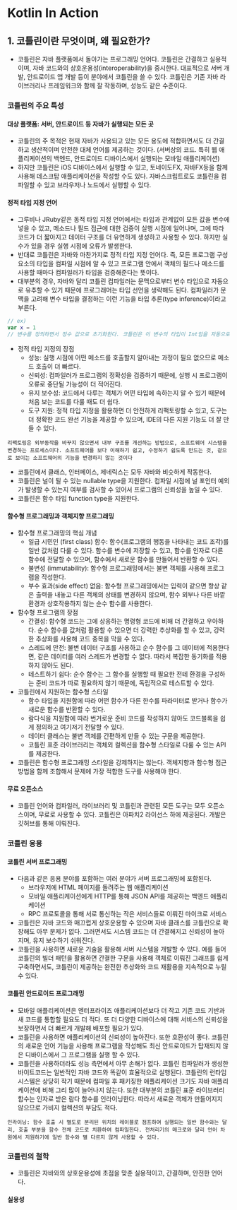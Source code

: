 # Kotlin In Action
## 1. 코틀린이란 무엇이며, 왜 필요한가?
- 코틀린은 자바 플랫폼에서 돌아가는 프로그래밍 언어다. 코틀린은 간결하고 실용적이며, 자바 코드와의 상호운용성(interoperability)을 중시한다. 대표적으로 서버 개발, 안드로이드 앱 개발 등이 분야에서 코틀린을 쓸 수 있다. 코틀린은 기존 자바 라이브러리나 프레임워크와 함께 잘 작동하며, 성능도 같은 수준이다.

### 코틀린의 주요 특성

#### 대상 플랫폼: 서버, 안드로이드 등 자바가 실행되는 모든 곳
- 코틀린의 주 목적은 현재 자바가 사용되고 있는 모든 용도에 적합하면서도 더 간결하고 생산적이며 안전한 대체 언어를 제공하는 것이다. (서버상의 코드. 특히 웹 애플리케이션의 백엔드, 안드로이드 디바이스에서 실행되는 모바일 애플리케이션)
- 하지만 코틀린은 iOS 디바이스에서 실행할 수 있고, 토네이도FX, 자바FX등을 함께 사용해 데스크탑 애플리케이션을 작성할 수도 있다. 자바스크립트로도 코틀린을 컴파일할 수 있고 브라우저나 노드에서 실행할 수 있다.

#### 정적 타입 지정 언어
- 그루비나 JRuby같은 동적 타입 지정 언어에서는 타입과 관계없이 모든 값을 변수에 넣을 수 있고, 메소드나 필드 접근에 대한 검증이 실행 시점에 일어나며, 그에 따라 코드가 더 짧아지고 데이터 구조를 더 유연하게 생성하고 사용할 수 있다. 하지만 실수가 있을 경우 실행 시점에 오류가 발생한다.
- 반대로 코틀린은 자바와 마찬가지로 정적 타입 지정 언어다. 즉, 모든 프로그램 구성 요소의 타입을 컴파일 시점에 알 수 있고 프로그램 안에서 객체의 필드나 메소드를 사용할 때마다 컴파일러가 타입을 검증해준다는 뜻이다.
- 대부분의 경우, 자바와 달리 코틀린 컴파일러는 문맥으로부터 변수 타입으로 자동으로 유추할 수 있기 때문에 프로그래머는 타입 선언을 생략해도 된다. 컴파일러가 문맥을 고려해 변수 타입을 결정하는 이런 기능을 타입 추론(type inference)이라고 부른다.
```kotlin
// ex)
var x = 1
// 변수를 정의하면서 정수 값으로 초기화한다. 코틀린은 이 변수의 타입이 Int임을 자동으로 알아낸다.
```
- 정적 타입 지정의 장점
	- 성능: 실행 시점에 어떤 메소드를 호출할지 알아내는 과정이 필요 없으므로 메소드 호출이 더 빠르다.
	- 신뢰성: 컴파일러가 프로그램의 정확성을 검증하기 때문에, 실행 시 프로그램이 오류로 중단될 가능성이 더 적어진다.
	- 유지 보수성: 코드에서 다루는 객체가 어떤 타입에 속하는지 알 수 있기 때문에 처음 보는 코드를 다룰 때도 더 쉽다.
	- 도구 지원: 정적 타입 지정을 활용하면 더 안전하게 리팩토링할 수 있고, 도구는 더 정확한 코드 완선 기능을 제공할 수 있으며, IDE의 다른 지원 기능도 더 잘 만들 수 있다.
```
리팩토링은 외부동작을 바꾸지 않으면서 내부 구조를 개선하는 방법으로, 소프트웨어 시스템을 변경하는 프로세스이다. 소프트웨어를 보다 이해하기 쉽고, 수정하기 쉽도록 만드는 것, 겉으로 보이는 소프트웨어의 기능을 변경하지 않는 것이다
```
- 코틀린에서 클래스, 인터페이스, 제네릭스는 모두 자바와 비슷하게 작동한다.
- 코틀린은 널이 될 수 있는 nullable type을 지원한다. 컴파일 시점에 널 포인터 예외가 발생할 수 있는지 여부를 검사할 수 있어서 프로그램의 신뢰성을 높일 수 있다.
- 코틀린은 함수 타입 function type을 지원한다.

#### 함수형 프로그래밍과 객체지향 프로그래밍
- 함수형 프로그래밍의 핵심 개념
	- 일급 시민인 (first class) 함수: 함수(프로그램의 행동을 나타내는 코드 조각)를 일반 값처럼 다룰 수 있다. 함수를 변수에 저장할 수 있고, 함수를 인자로 다른 함수에 전달할 수 있으며, 함수에서 새로운 함수를 만들어서 반환할 수 있다.
	- 불변성 (immutability): 함수형 프로그래밍에서는 불변 객체를 사용해 프로그램을 작성한다.
	- 부수 효과(side effect) 없음: 함수형 프로그래밍에서는 입력이 같으면 항상 같은 출력을 내놓고 다른 객체의 상태를 변경하지 않으며, 함수 외부나 다른 바깥 환경과 상호작용하지 않는 순수 함수를 사용한다.
- 함수형 프로그램의 장점
	- 간결성: 함수형 코드는 그에 상응하는 명령형 코드에 비해 더 간결하고 우아하다. 순수 함수를 값처럼 활용할 수 있으면 더 강력한 추상화를 할 수 있고, 강력한 추상화를 사용해 코드 중복을 막을 수 있다.
	- 스레드에 안전: 불변 데이터 구조를 사용하고 순수 함수를 그 데이터에 적용한다면, 같은 데이터를 여러 스레드가 변경할 수 없다. 따라서 복잡한 동기화를 적용하지 않아도 된다.
	- 테스트하기 쉽다: 순수 함수는 그 함수를 실행할 때 필요한 전테 환경을 구성하는 준비 코드가 따로 필요하지 않기 때문에, 독립적으로 테스트할 수 있다.
- 코틀린에서 지원하는 함수형 스타일
	- 함수 타입을 지원함에 따라 어떤 함수가 다른 한수를 파라미터로 받거나 함수가 새로운 함수를 반환할 수 있다.
	- 람다식을 지원함에 따라 번거로운 준비 코드를 작성하지 않아도 코드블록을 쉽게 정의하고 여기저기 전달할 수 있다.
	- 데이터 클래스는 불변 객체를 간편하게 만들 수 있는 구문을 제공한다.
	- 코틀린 표준 라이브러리는 객체외 컬렉션을 함수형 스타일로 다룰 수 있는 API를 제공한다.
- 코틀린은 함수형 프로그래밍 스타일을 강제하지는 않는다. 객체지향과 함수형 접근 방법을 함께 조합해서 문제에 가장 적합한 도구를 사용해야 한다.

#### 무료 오픈소스
- 코틀린 언어와 컴파일러, 라이브러리 및 코틀린과 관련된 모든 도구는 모두 오픈소스이며, 무료로 사용할 수 있다. 코틀린은 아파치2 라이선스 하에 제공된다. 개발은 깃허브를 통해 이뤄진다.

### 코틀린 응용

#### 코틀린 서버 프로그래밍
- 다음과 같은 응용 분야를 포함하는 여러 분야가 서버 프로그래밍에 포함된다.
	- 브라우저에 HTML 페이지를 돌려주는 웹 애플리케이션
	- 모바일 애플리케이션에게 HTTP를 통해 JSON API를 제공하는 백엔드 애플리케이션
	- RPC 프로토콜을 통해 서로 통신하는 작은 서비스들로 이뤄진 마이크로 서비스
- 코틀린은 자바 코드와 매끄럽게 상호운용할 수 있으며 자바 클래스를 코틀린으로 확장해도 아무 문제가 없다. 그러면서도 시스템 코드는 더 간결해지고 신뢰성이 높아지며, 유지 보수하기 쉬워진다.
- 코틀린을 사용하면 새로운 기술을 활용해 서버 시스템을 개발할 수 있다. 예를 들어 코틀린의 빌더 패턴을 활용하면 간결한 구문을 사용해 객체로 이뤄진 그래프를 쉽게 구축하면서도, 코틀린이 제공하는 완전한 추상화와 코드 재활용을 지속적으로 누릴 수 있다.

#### 코틀린 안드로이드 프로그래밍
- 모바일 애플리케이션은 엔터프라이즈 애플리케이션보다 더 작고 기존 코드 기반과 새 코드를 통합할 필요도 더 적다. 또 더 다양한 디바이스에 대해 서비스의 신뢰성을 보장하면서 더 빠르게 개발해 배포할 필요가 있다.
- 코틀린을 사용하면 애플리케이션의 신뢰성이 높아진다. 또한 호환성이 좋다. 코틀린의 새로운 언어 기능을 사용해 프로그램을 작성해도 최신 안드로이드가 탑재되지 않은 디바이스에서 그 프로그램을 실행 할 수 있다.
- 코틀린을 사용하더라도 성능 측면에서 아무 손해가 없다. 코틀린 컴파일러가 생성한 바이트코드는 일반적인 자바 코드와 똑같이 효율적으로 실행된다. 코틀린의 런타임 시스템은 상당히 작기 때문에 컴파일 후 패키징한 애플리케이션 크기도 자바 애플리케이션에 비해 그리 많이 늘어나지 않는다. 또한 대부분의 코틀린 표준 라이브러리 함수는 인자로 받은 람다 함수를 인라이닝한다. 따라서 새로운 객체가 만들어지지 않으므로 가비지 컬렉션의 부담도 적다.
```
인라이닝: 함수 호출 시 별도로 분리된 위치의 레이블로 점프하여 실행되는 일반 함수와는 달리, 호출 부분을 함수 전체 코드로 치환하여 컴파일한다. 전처리기의 매크로와 달리 언어 차원에서 지원하기에 일반 함수와 별 다르지 않게 사용할 수 있다.
```

### 코틀린의 철학
- 코틀린은 자바와의 상호운용성에 초점을 맞춘 실용적이고, 간결하며, 안전한 언어다.

#### 실용성



















